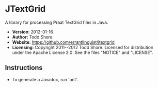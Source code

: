 JTextGrid
================================================================================
A library for processing Praat TextGrid files in Java.

* **Version:** 2012-01-16
* **Author:** Todd Shore
* **Website:** https://github.com/errantlinguist/jtextgrid
* **Licensing:** Copyright 2011--2012 Todd Shore. Licensed for distribution under the Apache License 2.0: See the files "NOTICE" and "LICENSE".

Instructions
--------------------------------------------------------------------------------
- To generate a Javadoc, run 'ant'.
